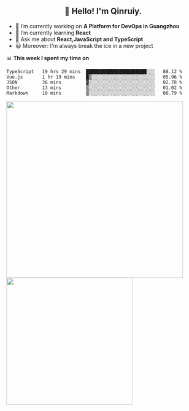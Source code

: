 <h2 align="center">👋 Hello! I'm Qinruiy.</h2>


- 🔭 I’m currently working on **A Platform for DevOps in Guangzhou**
- 🌱 I’m currently learning **React**
- 💬 Ask me about **React,JavaScript and TypeScript**
- 😃 Moreover: I'm always break the ice in a new project

📊 **This week I spent my time on**

<!--START_SECTION:waka-->
```text
TypeScript   19 hrs 29 mins  ██████████████████████░░░   88.12 % 
Vue.js       1 hr 19 mins    █▒░░░░░░░░░░░░░░░░░░░░░░░   05.96 % 
JSON         36 mins         ▓░░░░░░░░░░░░░░░░░░░░░░░░   02.78 % 
Other        13 mins         ▒░░░░░░░░░░░░░░░░░░░░░░░░   01.02 % 
Markdown     10 mins         ▒░░░░░░░░░░░░░░░░░░░░░░░░   00.79 % 
```
<!--END_SECTION:waka-->

<p>
<img align="left" width="460" src="https://github-readme-stats.vercel.app/api?username=Qinruiy&custom_title=Qrinruiy's Github Stats&theme=graywhite&hide_border=true"/> <img align="left" width="330" src="https://github-readme-stats.vercel.app/api/top-langs/?username=Qinruiy&layout=compact&theme=graywhite&hide_border=true"/>
</p>
